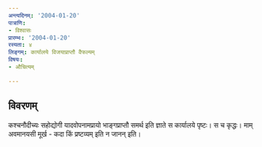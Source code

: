 ```yaml
---
अन्त्यदिनम्: '2004-01-20'
पात्राणि:
- विश्वासः
प्रारम्भः: '2004-01-20'
रस्यता: ४
लिङ्गम्: कार्यालये विजयाप्राप्तौ वैफल्यम्
विषयः:
- औचित्यम्

---
```


## विवरणम्
कश्चनौदीच्यः सहोद्योगी‌ यादवोपनामप्रायो भाङ्गप्राप्तौ समर्थ इति ज्ञाते स कार्यालये पृष्टः। स च कृद्धः। माम् अवमानयसी मूर्ख - कदा किं प्रष्टव्यम् इति न जानन् इति।

